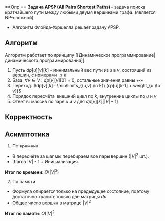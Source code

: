 ==Опр.== **Задача APSP (All Pairs Shortest Paths)** - задача поиска кратчайшего пути между любыми двумя вершинами графа. (является NP-сложной)

- Алгоритм Флойда-Уоршелла решает задачу APSP.

## Алгоритм

Алгоритм работает по принципу [[Динамическое программирование|динамического программирования]].

1) Пусть $dp[u][v][k]$ - минимальный вес пути из $u$ в $v$, состоящий из вершин, с номерами $\leq k$.
2) База. $\forall v \in V\ :\ dp[v][v][0] = 0$, остальные значения равны $+\infty$
3) Переход. $dp[v][k] - \min\limits_{(u,v) \in E}\ (dp[u][k-1] + weight_{u \to v})$
4) Порядок пересчёта: внешний цикл по $k$, внутренние циклы по $u$ и $v$
5) Ответ в: массив по паре $u$ и $v$ для $dp[v][k][|V| - 1]$

## Корректность

## Асимптотика

1) По времени

- В пересчёте за шаг мы перебираем все пары вершин ($|V|^2$ шт.).
- Шагов |V| - 1 + Инициализация.

**Итог по времени**: $O(|V|^3)$

2) По памяти

- Формула опирается только на предыдущее состояние, поэтому достаточно хранить только две матрицы $dp$
- Общее число вершин в матрице $|V|^2$

**Итог по памяти**: $O(|V|^2)$
